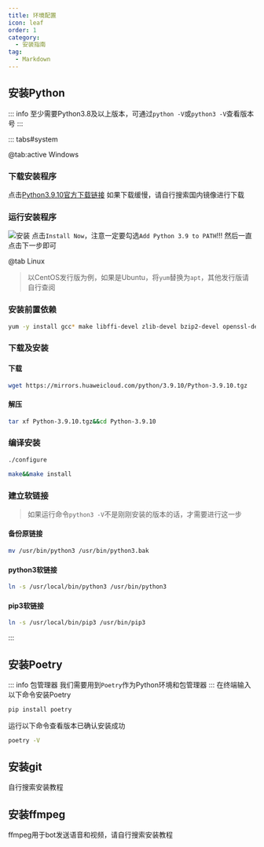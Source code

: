 ```yaml
---
title: 环境配置
icon: leaf
order: 1
category:
  - 安装指南
tag:
  - Markdown
---
```

## 安装Python

::: info
至少需要Python3.8及以上版本，可通过`python -V`或`python3 -V`查看版本号
:::

::: tabs#system

@tab:active Windows
### 下载安装程序
点击[Python3.9.10官方下载链接](https://www.python.org/ftp/python/3.9.10/python-3.9.10-amd64.exe)
如果下载缓慢，请自行搜索国内镜像进行下载
### 运行安装程序
![安装](https://static.cherishmoon.fun/blog/LittlePaimon/pyi.png)
点击`Install Now`，注意一定要勾选`Add Python 3.9 to PATH`!!!
然后一直点击下一步即可

@tab Linux
> 以CentOS发行版为例，如果是Ubuntu，将`yum`替换为`apt`，其他发行版请自行查阅

### 安装前置依赖
```bash
yum -y install gcc* make libffi-devel zlib-devel bzip2-devel openssl-devel ncurses-devel sqlite-devel readline-devel tk-devel
```
### 下载及安装

#### 下载
```bash
wget https://mirrors.huaweicloud.com/python/3.9.10/Python-3.9.10.tgz
````
#### 解压
```bash
tar xf Python-3.9.10.tgz&&cd Python-3.9.10
```
### 编译安装
```bash
./configure
```
```bash
make&&make install
```
### 建立软链接
> 如果运行命令`python3 -V`不是刚刚安装的版本的话，才需要进行这一步
#### 备份原链接
```bash
mv /usr/bin/python3 /usr/bin/python3.bak
```
#### python3软链接
```bash
ln -s /usr/local/bin/python3 /usr/bin/python3
```
#### pip3软链接
```bash
ln -s /usr/local/bin/pip3 /usr/bin/pip3
```

:::

## 安装Poetry

::: info 包管理器
我们需要用到`Poetry`作为Python环境和包管理器
::: 
在终端输入以下命令安装Poetry
```bash
pip install poetry
```
运行以下命令查看版本已确认安装成功
```bash
poetry -V
```

## 安装git
自行搜索安装教程

## 安装ffmpeg
ffmpeg用于bot发送语音和视频，请自行搜索安装教程